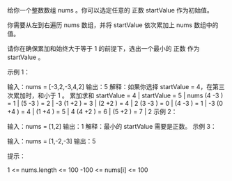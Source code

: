 给你一个整数数组 nums 。你可以选定任意的 正数 startValue 作为初始值。

你需要从左到右遍历 nums 数组，并将 startValue 依次累加上 nums 数组中的值。

请你在确保累加和始终大于等于 1 的前提下，选出一个最小的 正数 作为 startValue 。

示例 1：

输入：nums = [-3,2,-3,4,2]
输出：5
解释：如果你选择 startValue = 4，在第三次累加时，和小于 1 。
累加求和
startValue = 4 | startValue = 5 | nums
(4 -3 ) = 1 | (5 -3 ) = 2 | -3
(1 +2 ) = 3 | (2 +2 ) = 4 | 2
(3 -3 ) = 0 | (4 -3 ) = 1 | -3
(0 +4 ) = 4 | (1 +4 ) = 5 | 4
(4 +2 ) = 6 | (5 +2 ) = 7 | 2
示例 2：

输入：nums = [1,2]
输出：1
解释：最小的 startValue 需要是正数。
示例 3：

输入：nums = [1,-2,-3]
输出：5

提示：

1 <= nums.length <= 100
-100 <= nums[i] <= 100
